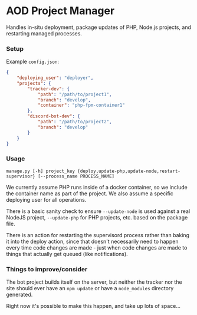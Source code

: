 # AOD Project Manager

Handles in-situ deployment, package updates of PHP, Node.js projects, and restarting managed processes. 

### Setup

Example `config.json`:

```json
{
    "deploying_user": "deployer",
    "projects": {
        "tracker-dev": {
            "path": "/path/to/project1",
            "branch": "develop",
            "container": "php-fpm-container1"
        },
        "discord-bot-dev": {
            "path": "/path/to/project2",
            "branch": "develop"
        }
    }
}
```



### Usage

```
manage.py [-h] project_key {deploy,update-php,update-node,restart-supervisor} [--process_name PROCESS_NAME] 
```

We currently assume PHP runs inside of a docker container, so we include the container name as part of the project. We 
also assume a specific deploying user for all operations.

There is a basic sanity check to ensure `--update-node` is used against a real NodeJS project, `--update-php` for PHP
projects, etc. based on the package file.

There is an action for restarting the supervisord process rather than baking it into the deploy action, since that 
doesn't necessarily need to happen every time code changes are made - just when code changes are made to things that 
actually get queued (like notifications).

### Things to improve/consider

The bot project builds itself on the server, but neither the tracker nor the site should ever have an `npm update` or
have a `node_modules` directory generated.

Right now it's possible to make this happen, and take up lots of space...
